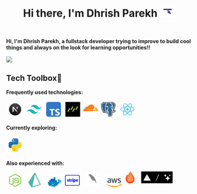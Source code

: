 <h1 align="center">Hi there, I'm <a href="https://curiouslymotivated.me" style="text-decoration:none " target="_blank">Dhrish Parekh</a> <img
src="images/codegif2U.gif" height="32" style="" /></h1>
<br />

**Hi, I'm Dhrish Parekh, a fullstack developer trying to improve to **build** cool things and always on the look for learning opportunities!!**

<a href="#" style="postion:relative;bottom:10px;"><img  src="https://github.com/DhrishP/DhrishP/blob/main/images/boatgif.gif" align="center" height="100"     /></a>

<!-- ## <img src="https://cdn.discordapp.com/emojis/828069405426319430.gif?size=4096&quality=lossless" height="30"/> Project Releases

- <a href='https://github.com/DhrishP/lingo-safari' target='_blank'>LingoSafari@1.0.0</a> - 2023-10-08
  <br/> Favicon logo
- <a href='https://github.com/DhrishP/SuperWOMEN' target='_blank'>SuperWOMEN@1.0.0</a> - 2023-10-1
  <br/> Finally done with the project
- <a href='https://github.com/DhrishP/ecomm-dashboard-admin' target='_blank'>ForgeCommerce@v1.0.0</a> - 2023-09-15
  <br/> Update route.ts
- <a href='https://github.com/blackcater-labs/unisite/releases/tag/v0.1.0-alpha.3' target='_blank'>Forge-ecomm-store@v1.0.0</a> - 2023-11-20
  <br/> Added ratelimiting using upstash -->

##  Tech Toolbox💼

**Frequently used technologies:**

<p>
<img src="https://raw.githubusercontent.com/DhrishP/DhrishP/main/images/nextjs.png" height="40" style="vertical-align:down; margin:4px" alt="Nextjs">
<img src="https://github.com/DhrishP/DhrishP/blob/main/images/tailwind.svg" height="40" style="vertical-align:down; margin:4px" alt="typescript">
<img src="https://github.com/DhrishP/DhrishP/blob/main/images/typescript.svg" height="40" style="vertical-align:down;margin:4px">
<img src="https://github.com/DhrishP/DhrishP/blob/main/images/drizzle.png"  height="40" style="vertical-align:down;margin:4px">
<img src="https://github.com/DhrishP/DhrishP/blob/main/images/cf.svg" height="40" align="top">

<img src="https://github.com/DhrishP/DhrishP/blob/main/images/postgres.svg" height="40" style="vertical-align:down;margin:4px">
<img src="https://github.com/DhrishP/DhrishP/blob/main/images/react.svg" height="40" style="vertical-align:down;margin:4px">



</p>

**Currently exploring:**

<p > 
<img src="https://github.com/DhrishP/DhrishP/blob/main/images/py.svg" height="40" style="vertical-align:down;margin:4px">


</p>

**Also experienced with:**

<p>
<img src="https://github.com/DhrishP/DhrishP/blob/main/images/nodejs.svg" height="40" style="vertical-align:down;margin:4px">
<img src="https://github.com/DhrishP/DhrishP/blob/main/images/prisma.png" height="40" style="vertical-align:down;margin:4px">
<img src="https://github.com/DhrishP/DhrishP/blob/main/images/docker.png" height="40" style="vertical-align:down;margin-left:7px">
<img src="https://github.com/DhrishP/DhrishP/blob/main/images/stripe-logo.png" height="40" style="vertical-align:down;margin:4px">
<img src="https://github.com/DhrishP/DhrishP/blob/main/images/langC.png" height="40" valign="top" hspace="7">
<img src="https://github.com/DhrishP/DhrishP/blob/main/images/aws.svg" height="40" style="vertical-align:down;margin-left:7px">
<img src="https://github.com/DhrishP/DhrishP/blob/main/images/hono.svg" height="32" valign="top" hspace="7">
<img src="https://github.com/DhrishP/DhrishP/blob/main/images/vercel-aisdk.png" height="32" valign="top" hspace="7">

</p>

<!--
## Some cool self PR's:-
1. [Some cool use of url and api and implementation in a form for products in ecommerce store handling webapp](https://github.com/DhrishP/ecomm-dashboard-admin/commit/9e04213759cb70e0d84add79f3be50fd261702d3)
1. [Implementation and usage of the API in the live ecommerce-store](https://github.com/DhrishP/ecomm-store/commit/f99242b46794677df3b894479e797d7af685db98)
 1. [Use of webhooks for payment processing in stripe]()
1. [Some cool use of javascript array techniques]() -->
